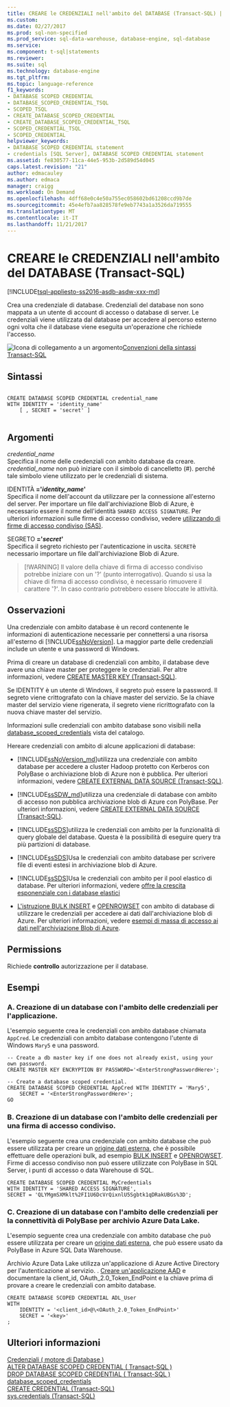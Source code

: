```yaml
---
title: CREARE le CREDENZIALI nell'ambito del DATABASE (Transact-SQL) | Documenti Microsoft
ms.custom: 
ms.date: 02/27/2017
ms.prod: sql-non-specified
ms.prod_service: sql-data-warehouse, database-engine, sql-database
ms.service: 
ms.component: t-sql|statements
ms.reviewer: 
ms.suite: sql
ms.technology: database-engine
ms.tgt_pltfrm: 
ms.topic: language-reference
f1_keywords:
- DATABASE SCOPED CREDENTIAL
- DATABASE_SCOPED_CREDENTIAL_TSQL
- SCOPED_TSQL
- CREATE_DATABASE_SCOPED_CREDENTIAL
- CREATE_DATABASE_SCOPED_CREDENTIAL_TSQL
- SCOPED_CREDENTIAL_TSQL
- SCOPED_CREDENTIAL
helpviewer_keywords:
- DATABASE SCOPED CREDENTIAL statement
- credentials [SQL Server], DATABASE SCOPED CREDENTIAL statement
ms.assetid: fe830577-11ca-44e5-953b-2d589d54d045
caps.latest.revision: "21"
author: edmacauley
ms.author: edmaca
manager: craigg
ms.workload: On Demand
ms.openlocfilehash: 4dff68e0c4e50a755ec058602bd61208ccd9b7de
ms.sourcegitcommit: 45e4efb7aa828578fe9eb7743a1a3526da719555
ms.translationtype: MT
ms.contentlocale: it-IT
ms.lasthandoff: 11/21/2017
---
```

# <a name="create-database-scoped-credential-transact-sql"></a>CREARE le CREDENZIALI nell'ambito del DATABASE (Transact-SQL)
[!INCLUDE[tsql-appliesto-ss2016-asdb-asdw-xxx-md](../../includes/tsql-appliesto-ss2016-asdb-asdw-xxx-md.md)]

  Crea una credenziale di database. Credenziali del database non sono mappata a un utente di account di accesso o database di server. Le credenziali viene utilizzata dal database per accedere al percorso esterno ogni volta che il database viene eseguita un'operazione che richiede l'accesso.  
  
 ![Icona di collegamento a un argomento](../../database-engine/configure-windows/media/topic-link.gif "Icona di collegamento a un argomento")[Convenzioni della sintassi Transact-SQL](../../t-sql/language-elements/transact-sql-syntax-conventions-transact-sql.md)  
  
## <a name="syntax"></a>Sintassi  
  
```  
 
CREATE DATABASE SCOPED CREDENTIAL credential_name   
WITH IDENTITY = 'identity_name'  
    [ , SECRET = 'secret' ]  
  
```  
  
## <a name="arguments"></a>Argomenti  
 *credential_name*  
 Specifica il nome delle credenziali con ambito database da creare. *credential_name* non può iniziare con il simbolo di cancelletto (#). perché tale simbolo viene utilizzato per le credenziali di sistema.  
  
 IDENTITÀ **='***identity_name***'**  
 Specifica il nome dell'account da utilizzare per la connessione all'esterno del server. Per importare un file dall'archiviazione Blob di Azure, è necessario essere il nome dell'identità `SHARED ACCESS SIGNATURE`.  Per ulteriori informazioni sulle firme di accesso condiviso, vedere [utilizzando di firme di accesso condiviso (SAS)](https://docs.microsoft.com/azure/storage/storage-dotnet-shared-access-signature-part-1).  
  
 SEGRETO **='***secret***'**  
 Specifica il segreto richiesto per l'autenticazione in uscita. `SECRET`è necessario importare un file dall'archiviazione Blob di Azure.   
>  [!WARNING]
>  Il valore della chiave di firma di accesso condiviso potrebbe iniziare con un '?' (punto interrogativo). Quando si usa la chiave di firma di accesso condiviso, è necessario rimuovere il carattere '?'. In caso contrario potrebbero essere bloccate le attività.  
  
## <a name="remarks"></a>Osservazioni  
 Una credenziale con ambito database è un record contenente le informazioni di autenticazione necessarie per connettersi a una risorsa all'esterno di [!INCLUDE[ssNoVersion](../../includes/ssnoversion-md.md)]. La maggior parte delle credenziali include un utente e una password di Windows.  
  
 Prima di creare un database di credenziali con ambito, il database deve avere una chiave master per proteggere le credenziali. Per altre informazioni, vedere [CREATE MASTER KEY &#40;Transact-SQL&#41;](../../t-sql/statements/create-master-key-transact-sql.md).  
  
 Se IDENTITY è un utente di Windows, il segreto può essere la password. Il segreto viene crittografato con la chiave master del servizio. Se la chiave master del servizio viene rigenerata, il segreto viene ricrittografato con la nuova chiave master del servizio.  
   
 Informazioni sulle credenziali con ambito database sono visibili nella [database_scoped_credentials](../../relational-databases/system-catalog-views/sys-database-scoped-credentials-transact-sql.md) vista del catalogo.  
  
 
 Hereare credenziali con ambito di alcune applicazioni di database:  
  
- [!INCLUDE[ssNoVersion_md](../../includes/ssnoversion-md.md)]utilizza una credenziale con ambito database per accedere a cluster Hadoop protetto con Kerberos con PolyBase o archiviazione blob di Azure non è pubblica. Per ulteriori informazioni, vedere [CREATE EXTERNAL DATA SOURCE (Transact-SQL)](../../t-sql/statements/create-external-data-source-transact-sql.md).  

- [!INCLUDE[ssSDW_md](../../includes/sssdw-md.md)]utilizza una credenziale di database con ambito di accesso non pubblica archiviazione blob di Azure con PolyBase. Per ulteriori informazioni, vedere [CREATE EXTERNAL DATA SOURCE (Transact-SQL)](../../t-sql/statements/create-external-data-source-transact-sql.md).
  
- [!INCLUDE[ssSDS](../../includes/sssds-md.md)]utilizza le credenziali con ambito per la funzionalità di query globale del database. Questa è la possibilità di eseguire query tra più partizioni di database.  
  
- [!INCLUDE[ssSDS](../../includes/sssds-md.md)]Usa le credenziali con ambito database per scrivere file di eventi estesi in archiviazione blob di Azure.  
  
- [!INCLUDE[ssSDS](../../includes/sssds-md.md)]Usa le credenziali con ambito per il pool elastico di database. Per ulteriori informazioni, vedere [offre la crescita esponenziale con i database elastici](https://azure.microsoft.com/documentation/articles/sql-database-elastic-pool/)  

- [L'istruzione BULK INSERT](../../t-sql/statements/bulk-insert-transact-sql.md) e [OPENROWSET](../../t-sql/functions/openrowset-transact-sql.md) con ambito di database di utilizzare le credenziali per accedere ai dati dall'archiviazione blob di Azure. Per ulteriori informazioni, vedere [esempi di massa di accesso ai dati nell'archiviazione Blob di Azure](../../relational-databases/import-export/examples-of-bulk-access-to-data-in-azure-blob-storage.md). 
  
## <a name="permissions"></a>Permissions  
 Richiede **controllo** autorizzazione per il database.  
  
## <a name="examples"></a>Esempi  
### <a name="a-creating-a-database-scoped-credential-for-your-application"></a>A. Creazione di un database con l'ambito delle credenziali per l'applicazione.
 L'esempio seguente crea le credenziali con ambito database chiamata `AppCred`. Le credenziali con ambito database contengono l'utente di Windows `Mary5` e una password.  
  
```tsql  
-- Create a db master key if one does not already exist, using your own password.  
CREATE MASTER KEY ENCRYPTION BY PASSWORD='<EnterStrongPasswordHere>';  
  
-- Create a database scoped credential.  
CREATE DATABASE SCOPED CREDENTIAL AppCred WITH IDENTITY = 'Mary5',   
    SECRET = '<EnterStrongPasswordHere>';  
GO  
```  

### <a name="b-creating-a-database-scoped-credential-for-a-shared-access-signature"></a>B. Creazione di un database con l'ambito delle credenziali per una firma di accesso condiviso.   
L'esempio seguente crea una credenziale con ambito database che può essere utilizzata per creare un [origine dati esterna](../../t-sql/statements/create-external-data-source-transact-sql.md), che è possibile effettuare delle operazioni bulk, ad esempio [BULK INSERT](../../t-sql/statements/bulk-insert-transact-sql.md) e [OPENROWSET](../../t-sql/functions/openrowset-transact-sql.md). Firme di accesso condiviso non può essere utilizzate con PolyBase in SQL Server, i punti di accesso o data Warehouse di SQL.
```tsql
CREATE DATABASE SCOPED CREDENTIAL MyCredentials  
WITH IDENTITY = 'SHARED ACCESS SIGNATURE',
SECRET = 'QLYMgmSXMklt%2FI1U6DcVrQixnlU5Sgbtk1qDRakUBGs%3D';
```
  
### <a name="c-creating-a-database-scoped-credential-for-polybase-connectivity-to-azure-data-lake-store"></a>C. Creazione di un database con l'ambito delle credenziali per la connettività di PolyBase per archivio Azure Data Lake.  
L'esempio seguente crea una credenziale con ambito database che può essere utilizzata per creare un [origine dati esterna](../../t-sql/statements/create-external-data-source-transact-sql.md), che può essere usato da PolyBase in Azure SQL Data Warehouse.

Archivio Azure Data Lake utilizza un'applicazione di Azure Active Directory per l'autenticazione al servizio.
. [Creare un'applicazione AAD](https://docs.microsoft.com/en-us/azure/data-lake-store/data-lake-store-authenticate-using-active-directory) e documentare la client_id, OAuth_2.0_Token_EndPoint e la chiave prima di provare a creare le credenziali con ambito database.

```tsql
CREATE DATABASE SCOPED CREDENTIAL ADL_User
WITH
    IDENTITY = '<client_id>@\<OAuth_2.0_Token_EndPoint>'
    SECRET = '<key>'
;
```  
  
  
  
## <a name="more-information"></a>Ulteriori informazioni  
 [Credenziali &#40; motore di Database &#41;](../../relational-databases/security/authentication-access/credentials-database-engine.md)   
 [ALTER DATABASE SCOPED CREDENTIAL &#40; Transact-SQL &#41;](../../t-sql/statements/alter-database-scoped-credential-transact-sql.md)   
 [DROP DATABASE SCOPED CREDENTIAL &#40; Transact-SQL &#41;](../../t-sql/statements/drop-database-scoped-credential-transact-sql.md)   
 [database_scoped_credentials](../../relational-databases/system-catalog-views/sys-database-scoped-credentials-transact-sql.md)   
 [CREATE CREDENTIAL &#40;Transact-SQL&#41;](../../t-sql/statements/create-credential-transact-sql.md)   
 [sys.credentials &#40;Transact-SQL&#41;](../../relational-databases/system-catalog-views/sys-credentials-transact-sql.md)  
  
  
